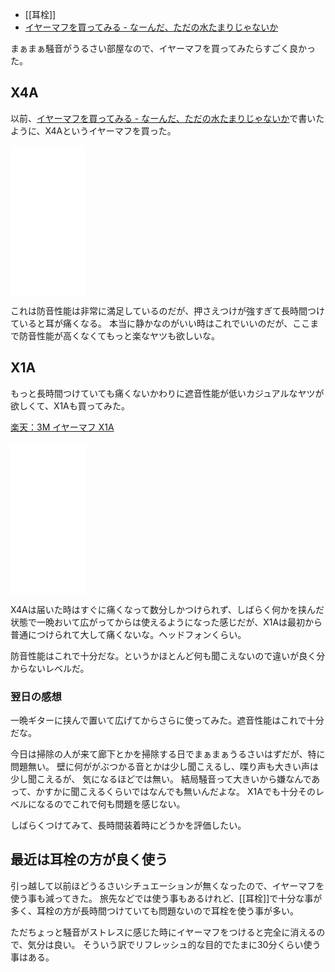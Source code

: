 - [[耳栓]]
- [イヤーマフを買ってみる - なーんだ、ただの水たまりじゃないか](https://karino2.github.io/2021/07/04/try_yearmuff.html)

まぁまぁ騒音がうるさい部屋なので、イヤーマフを買ってみたらすごく良かった。

## X4A

以前、[イヤーマフを買ってみる - なーんだ、ただの水たまりじゃないか](https://karino2.github.io/2021/07/04/try_yearmuff.html)で書いたように、X4Aというイヤーマフを買った。

<iframe style="width:120px;height:240px;" marginwidth="0" marginheight="0" scrolling="no" frameborder="0" src="//rcm-fe.amazon-adsystem.com/e/cm?lt1=_blank&bc1=000000&IS2=1&bg1=FFFFFF&fc1=000000&lc1=0000FF&t=karino203-22&language=en_US&o=9&p=8&l=as4&m=amazon&f=ifr&ref=as_ss_li_til&asins=B01BHF3YOA&linkId=6300c4af5b8df60aae9866ab67fc0efc"></iframe>

これは防音性能は非常に満足しているのだが、押さえつけが強すぎて長時間つけていると耳が痛くなる。
本当に静かなのがいい時はこれでいいのだが、ここまで防音性能が高くなくてもっと楽なヤツも欲しいな。

## X1A

もっと長時間つけていても痛くないかわりに遮音性能が低いカジュアルなヤツが欲しくて、X1Aも買ってみた。

<a href="https://hb.afl.rakuten.co.jp/ichiba/283afb2d.7ff70445.283afb2e.0728e0b3/?pc=https%3A%2F%2Fitem.rakuten.co.jp%2Ftrshop%2Fx1a-3m-peltor%2F&link_type=pict&ut=eyJwYWdlIjoiaXRlbSIsInR5cGUiOiJwaWN0Iiwic2l6ZSI6IjI0MHgyNDAiLCJuYW0iOjEsIm5hbXAiOiJyaWdodCIsImNvbSI6MSwiY29tcCI6ImRvd24iLCJwcmljZSI6MCwiYm9yIjoxLCJjb2wiOjEsImJidG4iOjEsInByb2QiOjAsImFtcCI6ZmFsc2V9" target="_blank" rel="nofollow sponsored noopener" style="word-wrap:break-word;"  >楽天：3M イヤーマフ X1A<br><img src="https://hbb.afl.rakuten.co.jp/hgb/283afb2d.7ff70445.283afb2e.0728e0b3/?me_id=1368878&item_id=10000000&pc=https%3A%2F%2Fthumbnail.image.rakuten.co.jp%2F%400_mall%2Ftrshop%2Fcabinet%2Fimgrc0093738347.jpg%3F_ex%3D240x240&s=240x240&t=pict" border="0" style="margin:2px" alt="" title=""></a>

<iframe sandbox="allow-popups allow-scripts allow-modals allow-forms allow-same-origin" style="width:120px;height:240px;" marginwidth="0" marginheight="0" scrolling="no" frameborder="0" src="//rcm-fe.amazon-adsystem.com/e/cm?lt1=_blank&bc1=000000&IS2=1&bg1=FFFFFF&fc1=000000&lc1=0000FF&t=karino203-22&language=en_US&o=9&p=8&l=as4&m=amazon&f=ifr&ref=as_ss_li_til&asins=B01BHF3XZK&linkId=5da50e06bac11fc9c23574e8d7aecae6"></iframe>

X4Aは届いた時はすぐに痛くなって数分しかつけられず、しばらく何かを挟んだ状態で一晩おいて広がってからは使えるようになった感じだが、X1Aは最初から普通につけられて大して痛くないな。ヘッドフォンくらい。

防音性能はこれで十分だな。というかほとんど何も聞こえないので違いが良く分からないレベルだ。

### 翌日の感想

一晩ギターに挟んで置いて広げてからさらに使ってみた。遮音性能はこれで十分だな。

今日は掃除の人が来て廊下とかを掃除する日でまぁまぁうるさいはずだが、特に問題無い。
壁に何ががぶつかる音とかは少し聞こえるし、喋り声も大きい声は少し聞こえるが、
気になるほどでは無い。
結局騒音って大きいから嫌なんであって、かすかに聞こえるくらいではなんでも無いんだよな。
X1Aでも十分そのレベルになるのでこれで何も問題を感じない。

しばらくつけてみて、長時間装着時にどうかを評価したい。

## 最近は耳栓の方が良く使う

引っ越して以前ほどうるさいシチュエーションが無くなったので、イヤーマフを使う事も減ってきた。
旅先などでは使う事もあるけれど、[[耳栓]]で十分な事が多く、耳栓の方が長時間つけていても問題ないので耳栓を使う事が多い。

ただちょっと騒音がストレスに感じた時にイヤーマフをつけると完全に消えるので、気分は良い。
そういう訳でリフレッシュ的な目的でたまに30分くらい使う事はある。